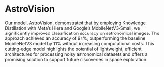 # AstroVision

Our model, AstroVision, demonstrated that by employing Knowledge Distillation with Meta’s Hiera and Google’s MobileNetV3‐Small, we significantly improved classification accuracy on astronomical images. The approach achieved an accuracy of 94%, outperforming the baseline MobileNetV3 model by 11% without increasing computational costs. This cutting‐edge model highlights the potential of lightweight, efficient architectures for processing noisy astronomical datasets and offers a promising solution to support future discoveries in space exploration.
